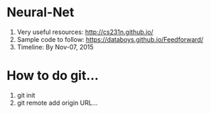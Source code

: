 # Neural-Net
1. Very useful resources: http://cs231n.github.io/
2. Sample code to follow: https://databoys.github.io/Feedforward/
3. Timeline: By Nov-07, 2015

# How to do git...
1. git init
2. git remote add origin URL...
